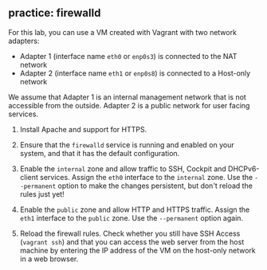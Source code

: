 ## practice: firewalld

For this lab, you can use a VM created with Vagrant with two network adapters:

- Adapter 1 (interface name `eth0` or `enp0s3`) is connected to the NAT network
- Adapter 2 (interface name `eth1` or `enp0s8`) is connected to a Host-only network

We assume that Adapter 1 is an internal management network that is not accessible from the outside. Adapter 2 is a public network for user facing services.

1. Install Apache and support for HTTPS.

2. Ensure that the `firewalld` service is running and enabled on your system, and that it has the default configuration.

3. Enable the `internal` zone and allow traffic to SSH, Cockpit and DHCPv6-client services. Assign the `eth0` interface to the `internal` zone. Use the `--permanent` option to make the changes persistent, but don't reload the rules just yet!

4. Enable the `public` zone and allow HTTP and HTTPS traffic. Assign the `eth1` interface to the `public` zone. Use the `--permanent` option again.

5. Reload the firewall rules. Check whether you still have SSH Access (`vagrant ssh`) and that you can access the web server from the host machine by entering the IP address of the VM on the host-only network in a web browser.

